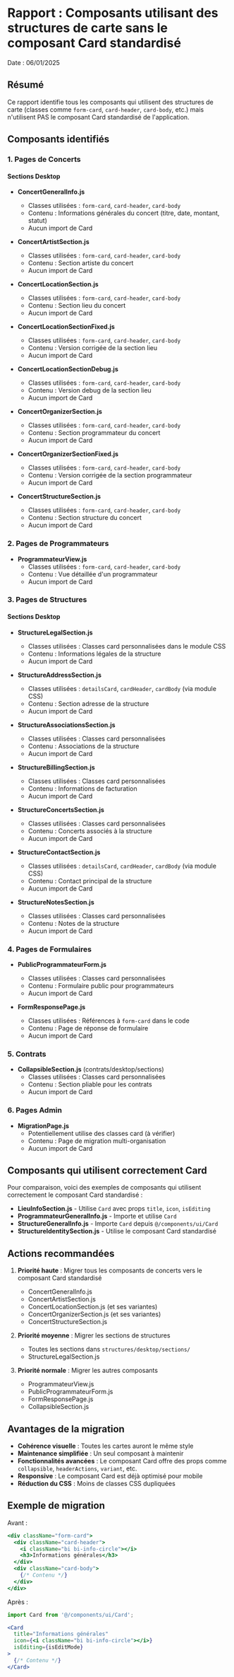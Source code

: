 # Rapport : Composants utilisant des structures de carte sans le composant Card standardisé

Date : 06/01/2025

## Résumé

Ce rapport identifie tous les composants qui utilisent des structures de carte (classes comme `form-card`, `card-header`, `card-body`, etc.) mais n'utilisent PAS le composant Card standardisé de l'application.

## Composants identifiés

### 1. Pages de Concerts

#### Sections Desktop
- **ConcertGeneralInfo.js**
  - Classes utilisées : `form-card`, `card-header`, `card-body`
  - Contenu : Informations générales du concert (titre, date, montant, statut)
  - Aucun import de Card

- **ConcertArtistSection.js**
  - Classes utilisées : `form-card`, `card-header`, `card-body`
  - Contenu : Section artiste du concert
  - Aucun import de Card

- **ConcertLocationSection.js**
  - Classes utilisées : `form-card`, `card-header`, `card-body`
  - Contenu : Section lieu du concert
  - Aucun import de Card

- **ConcertLocationSectionFixed.js**
  - Classes utilisées : `form-card`, `card-header`, `card-body`
  - Contenu : Version corrigée de la section lieu
  - Aucun import de Card

- **ConcertLocationSectionDebug.js**
  - Classes utilisées : `form-card`, `card-header`, `card-body`
  - Contenu : Version debug de la section lieu
  - Aucun import de Card

- **ConcertOrganizerSection.js**
  - Classes utilisées : `form-card`, `card-header`, `card-body`
  - Contenu : Section programmateur du concert
  - Aucun import de Card

- **ConcertOrganizerSectionFixed.js**
  - Classes utilisées : `form-card`, `card-header`, `card-body`
  - Contenu : Version corrigée de la section programmateur
  - Aucun import de Card

- **ConcertStructureSection.js**
  - Classes utilisées : `form-card`, `card-header`, `card-body`
  - Contenu : Section structure du concert
  - Aucun import de Card

### 2. Pages de Programmateurs

- **ProgrammateurView.js**
  - Classes utilisées : `form-card`, `card-header`, `card-body`
  - Contenu : Vue détaillée d'un programmateur
  - Aucun import de Card

### 3. Pages de Structures

#### Sections Desktop
- **StructureLegalSection.js**
  - Classes utilisées : Classes card personnalisées dans le module CSS
  - Contenu : Informations légales de la structure
  - Aucun import de Card

- **StructureAddressSection.js**
  - Classes utilisées : `detailsCard`, `cardHeader`, `cardBody` (via module CSS)
  - Contenu : Section adresse de la structure
  - Aucun import de Card

- **StructureAssociationsSection.js**
  - Classes utilisées : Classes card personnalisées
  - Contenu : Associations de la structure
  - Aucun import de Card

- **StructureBillingSection.js**
  - Classes utilisées : Classes card personnalisées
  - Contenu : Informations de facturation
  - Aucun import de Card

- **StructureConcertsSection.js**
  - Classes utilisées : Classes card personnalisées
  - Contenu : Concerts associés à la structure
  - Aucun import de Card

- **StructureContactSection.js**
  - Classes utilisées : `detailsCard`, `cardHeader`, `cardBody` (via module CSS)
  - Contenu : Contact principal de la structure
  - Aucun import de Card

- **StructureNotesSection.js**
  - Classes utilisées : Classes card personnalisées
  - Contenu : Notes de la structure
  - Aucun import de Card

### 4. Pages de Formulaires

- **PublicProgrammateurForm.js**
  - Classes utilisées : Classes card personnalisées
  - Contenu : Formulaire public pour programmateurs
  - Aucun import de Card

- **FormResponsePage.js**
  - Classes utilisées : Références à `form-card` dans le code
  - Contenu : Page de réponse de formulaire
  - Aucun import de Card

### 5. Contrats

- **CollapsibleSection.js** (contrats/desktop/sections)
  - Classes utilisées : Classes card personnalisées
  - Contenu : Section pliable pour les contrats
  - Aucun import de Card

### 6. Pages Admin

- **MigrationPage.js**
  - Potentiellement utilise des classes card (à vérifier)
  - Contenu : Page de migration multi-organisation
  - Aucun import de Card

## Composants qui utilisent correctement Card

Pour comparaison, voici des exemples de composants qui utilisent correctement le composant Card standardisé :

- **LieuInfoSection.js** - Utilise `Card` avec props `title`, `icon`, `isEditing`
- **ProgrammateurGeneralInfo.js** - Importe et utilise `Card`
- **StructureGeneralInfo.js** - Importe `Card` depuis `@/components/ui/Card`
- **StructureIdentitySection.js** - Utilise le composant Card standardisé

## Actions recommandées

1. **Priorité haute** : Migrer tous les composants de concerts vers le composant Card standardisé
   - ConcertGeneralInfo.js
   - ConcertArtistSection.js
   - ConcertLocationSection.js (et ses variantes)
   - ConcertOrganizerSection.js (et ses variantes)
   - ConcertStructureSection.js

2. **Priorité moyenne** : Migrer les sections de structures
   - Toutes les sections dans `structures/desktop/sections/`
   - StructureLegalSection.js

3. **Priorité normale** : Migrer les autres composants
   - ProgrammateurView.js
   - PublicProgrammateurForm.js
   - FormResponsePage.js
   - CollapsibleSection.js

## Avantages de la migration

- **Cohérence visuelle** : Toutes les cartes auront le même style
- **Maintenance simplifiée** : Un seul composant à maintenir
- **Fonctionnalités avancées** : Le composant Card offre des props comme `collapsible`, `headerActions`, `variant`, etc.
- **Responsive** : Le composant Card est déjà optimisé pour mobile
- **Réduction du CSS** : Moins de classes CSS dupliquées

## Exemple de migration

Avant :
```jsx
<div className="form-card">
  <div className="card-header">
    <i className="bi bi-info-circle"></i>
    <h3>Informations générales</h3>
  </div>
  <div className="card-body">
    {/* Contenu */}
  </div>
</div>
```

Après :
```jsx
import Card from '@/components/ui/Card';

<Card
  title="Informations générales"
  icon={<i className="bi bi-info-circle"></i>}
  isEditing={isEditMode}
>
  {/* Contenu */}
</Card>
```